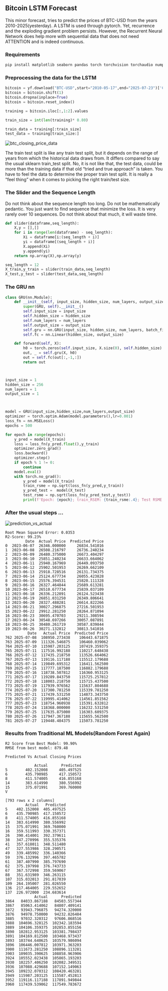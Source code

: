 ## Bitcoin LSTM Forecast

This minor forecast, tries to predict the prices of BTC-USD from the years 2010-2025(yesterday). A LSTM is used through pytorch. Yet, recurrence and the exploding gradient problem persists. However, the Recurrent Neural Network does help more with sequential data that does not need ATTENTION and is indeed continuous.

### Requirements
```Bash
pip install matplotlib seaborn pandas torch torchvision torchaudio numpy yfinance scikit-learn
```
### Preprocessing the data for the LSTM

```python
bitcoin = yf.download("BTC-USD",start="2010-05-17",end="2025-07-23")['Close']
bitcoin = bitcoin.shift(1)
bitcoin.dropna(inplace=True)
bitcoin = bitcoin.reset_index()

training = bitcoin.iloc[:,1:2].values

train_size = int(len(training)* 0.80)

train_data = training[:train_size]
test_data = training[train_size:]


```
![btc_closing_price_data](images/closing_prices.png)

The train test split is like any train test split, but it depends on the range of years from which the historical data draws from. It differs compared to say the usual sklearn train_test split. No, it is not like that, the test data, could be more than the training data if that old “tried and true approach” is taken. You have to feel the data to determine the proper train test split. It is really a “feel thing” when it comes to picking the right train/test size.

### The Slider and the Sequence Length
Do not think about the sequence length too long. Do not be mathematically pedantic. You just want to find sequence that minimize the loss. It is very rarely over 10 sequences. Do not think about that much, it will waste time.

```python
def slider(dataframe,seq_length):
    X,y = [],[]
    for i in range(len(dataframe) - seq_length):
        Xi = dataframe[i:(seq_length + i)]
        yi = dataframe[(seq_length + i)]
        X.append(Xi)
        y.append(yi)
    return np.array(X),np.array(y)

seq_length = 12
X_train,y_train = slider(train_data,seq_length)
X_test,y_test = slider(test_data,seq_length)
```

### The GRU nn
```python
class GRU(nn.Module):
    def __init__(self, input_size, hidden_size, num_layers, output_size):
        super(GRU, self).__init__()
        self.input_size = input_size
        self.hidden_size = hidden_size
        self.num_layers = num_layers
        self.output_size = output_size
        self.gru = nn.GRU(input_size, hidden_size, num_layers, batch_first=True)
        self.fc = nn.Linear(hidden_size, output_size)

    def forward(self, X):
        h0 = torch.zeros(self.input_size, X.size(0), self.hidden_size)
        out, _ = self.gru(X, h0)
        out = self.fc(out[:,-1,:])
        return out



input_size = 1
hidden_size = 256
num_layers = 1
output_size = 1



model = GRU(input_size,hidden_size,num_layers,output_size)
optimizer = torch.optim.Adam(model.parameters(),lr=0.001)
loss_fn = nn.MSELoss()
epochs = 500

for epoch in range(epochs):
    y_pred = model(X_train)
    loss = loss_fn(y_pred.float(),y_train)
    optimizer.zero_grad()
    loss.backward()
    optimizer.step()
    if epoch % 1 != 0:
        continue
    model.eval()
    with torch.no_grad():
        y_pred = model(X_train)
        train_rsme = np.sqrt(loss_fn(y_pred,y_train))
        y_pred_test =  model(X_test)
        test_rsme = np.sqrt(loss_fn(y_pred_test,y_test))
        print(f'Epoch: {epoch}; train_RSEM: {train_rsme:.4}; Test RSME: {test_rsme:.4}')
```

### After the usual steps ...

![prediction_vs_actual](images/predicted_vs_actual_closing_prices.png)


```text
Root Mean Squared Error: 0.0353
R2-Score: 99.23%
         Date  Actual Price  Predicted Price
0  2023-06-07  26346.000000     26834.541016
1  2023-06-08  26508.216797     26736.240234
2  2023-06-09  26480.375000     26673.404297
3  2023-06-10  25851.240234     26633.664062
4  2023-06-11  25940.167969     26449.093750
5  2023-06-12  25902.501953     26269.662109
6  2023-06-13  25918.728516     26131.734375
7  2023-06-14  25124.677734     26055.423828
8  2023-06-15  25576.394531     25820.111328
9  2023-06-16  26327.464844     25689.613281
10 2023-06-17  26510.677734     25839.037109
11 2023-06-18  26336.212891     26124.523438
12 2023-06-19  26851.031250     26349.806641
13 2023-06-20  28327.488281     26614.822266
14 2023-06-21  30027.296875     27216.501953
15 2023-06-22  29912.281250     28264.871094
16 2023-06-23  30695.470703     29211.308594
17 2023-06-24  30548.697266     30057.087891
18 2023-06-25  30480.261719     30587.839844
19 2023-06-26  30271.132812     30813.541016
          Date   Actual Price  Predicted Price
762 2025-07-08  108950.273438    106443.671875
763 2025-07-09  111326.546875    106460.039062
764 2025-07-10  115987.203125    107419.359375
765 2025-07-11  117516.992188    110217.648438
766 2025-07-12  117435.218750    113526.664062
767 2025-07-13  119116.117188    115512.179688
768 2025-07-14  119849.695312    116411.562500
769 2025-07-15  117777.187500    116882.179688
770 2025-07-16  118738.507812    116360.953125
771 2025-07-17  119289.843750    115725.257812
772 2025-07-18  118003.218750    115715.437500
773 2025-07-19  117939.976562    115637.804688
774 2025-07-20  117300.781250    115339.781250
775 2025-07-21  117439.531250    114873.343750
776 2025-07-22  119995.414062    114561.851562
777 2025-07-23  118754.960938    115391.632812
778 2025-07-24  118368.000000    116232.531250
779 2025-07-25  117635.875000    116303.609375
780 2025-07-26  117947.367188    115655.562500
781 2025-07-27  119448.484375    115073.781250
```

### Results from Traditional ML Models(Random Forest Again)
```text
R2 Score from Best Model: 99.90%
RMSE from best model: 879.48

Predicted Vs Actual Closing Prices

             Actual      Predicted
5        402.152008     405.497525
6        435.790985     417.150572
8        411.574005     416.855168
14       383.614990     380.556992
15       375.071991     369.760000
V

[793 rows x 2 columns]
         Actual   Predicted
5    402.152008  405.497525
6    435.790985  417.150572
8    411.574005  416.855168
14   383.614990  380.556992
15   375.071991  369.760000
16   359.511993  330.357371
26   390.414001  392.379611
38   347.270996  355.535376
41   357.618011  348.511480
47   327.553986  328.290571
49   339.485992  336.140366
59   376.132996  397.465782
61   387.407990  385.797690
62   375.197998  376.743733
67   367.572998  359.569067
88   351.631989  346.263115
107  315.032013  291.817039
109  264.195007  281.026550
136  217.464005  229.552652
137  226.972000  234.683614
             Actual      Predicted
3864   84033.867188   84503.557344
3867   85063.414062   84807.409141
3872   93943.796875   94274.320000
3876   94978.750000   94232.826484
3885   97032.320312   97606.868516
3888  104696.328125  102342.183594
3889  104106.359375  102853.855156
3890  102812.953125  103381.798437
3891  104169.812500  103468.973437
3893  103744.640625  103579.986094
3896  106446.007812  103971.363203
3900  111673.281250  108896.113281
3903  109035.390625  108858.963906
3924  105552.023438  105865.193203
3930  102257.406250  102082.349531
3936  107088.429688  107152.149063
3945  109232.070312  108420.463281
3949  115987.203125  115587.452813
3952  119116.117188  117891.949844
3960  117439.539062  117549.783672
```
















